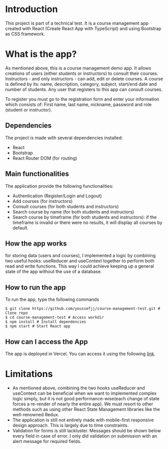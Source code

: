 # Introduction

This project is part of a technical test. It is a course management app created with React (Create React App with TypeScript) and using Bootstrap as CSS framework.
# What is the app?

As mentioned above, this is a course management demo app. It allows creations of users (either students or instructors) to consult their courses. Instructors - and only instructors - can add, edit or delete courses. A course is defined by its: name, description, category, subject, start/end date and number of students. Any user that registers to this app can consult courses. 

To register you must go to the registration form and enter your information which consists of: First name, last name, nickname, password and role (student or instructor).

## Dependencies
The project is made with several dependencies installed:
- React
- Bootstrap
- React Router DOM (for routing)

## Main functionalities
The application provide the following functionalities:
- Authentication (Register/Login and Logout)
- Add courses (for instructors)
- Consult courses (for both students and instructors)
- Search course by name (for both students and instructors)
- Search course by timeframe (for both students and instructors): if the timeframe is invalid or there were no results, it will display all courses by default.

## How the app works
for storing data (users and courses), I implemented a logic by combining two useful hooks: useReducer and useContext together to perform both read and write functions. This way I could achieve keeping up a general state of the app without the use of a database.
## How to run the app
To run the app, type the following commands
```console
$ git clone https://github.com/youssefjj/course-management-test.git # Clone repo
$ cd course-management-test # Access workdir
$ npm install # Install dependencies
$ npm start # Start React app
```

## How can I access the App
The app is deployed in Vercel. You can access it using the following [link](https://course-management-test.vercel.app/).

# Limitations
- As mentioned above, combining the two hooks useReducer and useContext can be beneficial when we want to implemented complex logic simply, but it is not good performance-wise(each change of state forces a re-render of nearly the entire app). We must resort to other methods such as using other React State Management libraries like the well-renowned Redux.
- The application is still not entirely made with mobile-first responsive design approach. This is largely due to time constraints.
- Validation for forms is still lackluster. Messages should be shown below every field in case of error. I only did validation on submission with an alert message for required fields.

